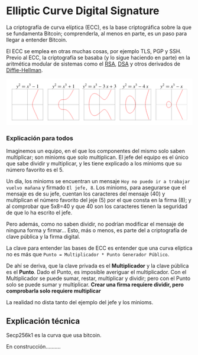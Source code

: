 # Elliptic Curve Digital Signature

La criptografía de curva elíptica (ECC), es la base criptográfica sobre la que se fundamenta Bitcoin; comprenderla, al menos en parte, es un paso para llegar a entender Bitcoin.

El ECC se emplea en otras muchas cosas, por ejemplo TLS, PGP y SSH. Previo al ECC, la criptografía se basaba (y lo sigue haciendo en parte) en la aritmética modular de sistemas como el [RSA](https://es.wikipedia.org/wiki/RSA), [DSA](https://es.wikipedia.org/wiki/DSA) y otros derivados de [Diffie-Hellman](/resources/New%20directions%20in%20cryptography.pdf).

![ecc1](/images/ecc1.png)

### Explicación para todos

Imaginemos un equipo, en el que los componentes del mismo solo saben multiplicar; son minioms que solo multiplican. El jefe del equipo es el único que sabe dividir y multiplicar, y les tiene explicado a los minioms que su número favorito es el 5.

Un día, los minioms se encuentran un mensaje `Hoy no puedo ir a trabajar vuelvo mañana` y firmado `El jefe, 8`. Los minioms, para asegurarse que el mensaje es de su jefe, cuentan los caracteres del mensaje (40) y multiplican el número favorito del jeje (5) por el que consta en la firma (8); y al comprobar que 5x8=40 y que 40 son los caracteres tienen la seguridad de que lo ha escrito el jefe.

Pero además, como no saben dividir, no podrían modificar el mensaje de ninguna forma y firmar... Esto, más o menos, es parte del a criptografía de clave pública y la firma digital.

La clave para entender las bases de ECC es entender que una curva elíptica no es más que `Punto = Multiplicador * Punto Generador Público`.

De ahí se deriva, que la clave privada es el **Multiplicador** y la clave pública es el **Punto**. Dado el Punto, es imposible averiguar el multiplicador. Con el Multiplicador se puede sumar, restar, multiplicar y dividir; pero con el Punto solo se puede sumar y multiplicar. **Crear una firma requiere dividir, pero comprobarla solo requiere multiplicar**

La realidad no dista tanto del ejemplo del jefe y los minioms.

## Explicación técnica

Secp256k1 es la curva que usa bitcoin.

En construcción..........